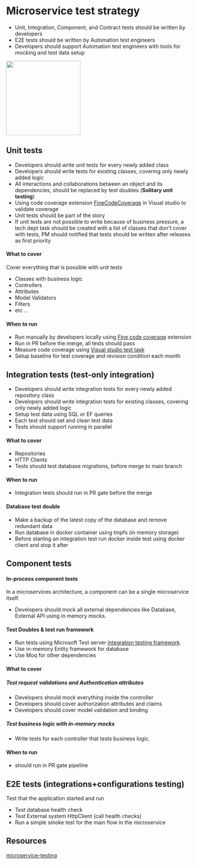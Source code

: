 # Microservice test strategy
* Unit, Integration, Component, and Contract tests should be written by developers
* E2E tests should be written by Automation test engineers
* Developers should support Automation test engineers with tools for mocking and test data setup

<img src="https://github.com/khdevnet/testing/blob/main/docs/test-pyramid.png" width="200">

## Unit tests
* Developers should write unit tests for every newly added class
* Developers should write tests for existing classes, covering only newly added logic
* All interactions and collaborations between an object and its dependencies, should be replaced by test doubles (**Solitary unit testing**)
* Using code coverage extension [FineCodeCoverage](https://github.com/FortuneN/FineCodeCoverage) in Visual studio to validate coverage 
* Unit tests should be part of the story
* If unit tests are not possible to write because of business pressure, a tech dept task should be created with a list of classes that don't cover with tests, PM should notified that tests should be written after releases as first priority

#### What to cover
Cover everything that is possible with unit tests
* Classes with business logic
* Controllers
* Attributes
* Model Validators
* Filters
* etc ..

#### When to run
* Run manually by developers locally using [Fine code coverage](https://marketplace.visualstudio.com/items?itemName=FortuneNgwenya.FineCodeCoverage) extension
* Run in PR before the merge, all tests should pass
* Measure code coverage using [Visual studio test task](https://docs.microsoft.com/en-us/azure/devops/pipelines/tasks/test/vstest?view=azure-devops)
* Setup baseline for test coverage and revision condition each month

## Integration tests (test-only integration)
* Developers should write integration tests for every newly added repository class
* Developers should write integration tests for existing classes, covering only newly added logic
* Setup test data using SQL or EF queries
* Each test should set and clean test data
* Tests should support running in parallel

#### What to cover
* Repositories
* HTTP Clients
* Tests should test database migrations, before merge to main branch

#### When to run
* Integration tests should run in PR gate before the merge

#### Database test double
* Make a backup of the latest copy of the database and remove redundant data
* Run database in docker container using tmpfs (in memory storage)
* Before starting an integration test run docker inside test using docker client and stop it after

## Component tests
#### In-process component tests
In a microservices architecture, a component can be a single microservice itself. 
* Developers should mock all external dependencies like Database, External API using in memory mocks.

#### Test Doubles & test run framework
* Run tests using Microsoft Test server [integration testing framework](https://learn.microsoft.com/en-us/aspnet/core/test/integration-tests?view=aspnetcore-7.0).
* Use in-memory Entity framework for database
* Use Moq for other dependencies

#### What to cover
##### Test request validations and Authentication attributes
* Developers should mock everything inside the controller
* Developers should cover authorization attributes and claims
* Developers should cover model validation and binding

##### Test business logic with in-memory mocks
* Write tests for each controller that tests business logic. 

#### When to run
* should run in PR gate pipeline

## E2E tests (integrations+configurations testing)
Test that the application started and run
* Test database health check
* Test External system HttpClient (call health checks) 
* Run a simple smoke test for the main flow in the microservice

## Resources
[microservice-testing](https://martinfowler.com/articles/microservice-testing/)
